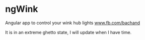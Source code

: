 # ngWink
Angular app to control your wink hub lights
www.fb.com/bachand

It is in an extreme ghetto state, I will update when I have time.
